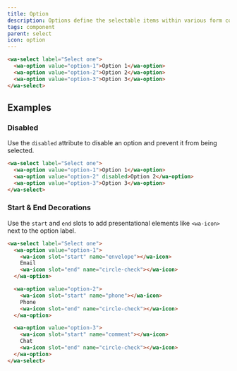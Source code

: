 ```yaml
---
title: Option
description: Options define the selectable items within various form controls such as select.
tags: component
parent: select
icon: option
---
```


```html {.example}
<wa-select label="Select one">
  <wa-option value="option-1">Option 1</wa-option>
  <wa-option value="option-2">Option 2</wa-option>
  <wa-option value="option-3">Option 3</wa-option>
</wa-select>
```

## Examples

### Disabled

Use the `disabled` attribute to disable an option and prevent it from being selected.

```html {.example}
<wa-select label="Select one">
  <wa-option value="option-1">Option 1</wa-option>
  <wa-option value="option-2" disabled>Option 2</wa-option>
  <wa-option value="option-3">Option 3</wa-option>
</wa-select>
```

### Start & End Decorations

Use the `start` and `end` slots to add presentational elements like `<wa-icon>` next to the option label.

```html {.example}
<wa-select label="Select one">
  <wa-option value="option-1">
    <wa-icon slot="start" name="envelope"></wa-icon>
    Email
    <wa-icon slot="end" name="circle-check"></wa-icon>
  </wa-option>

  <wa-option value="option-2">
    <wa-icon slot="start" name="phone"></wa-icon>
    Phone
    <wa-icon slot="end" name="circle-check"></wa-icon>
  </wa-option>

  <wa-option value="option-3">
    <wa-icon slot="start" name="comment"></wa-icon>
    Chat
    <wa-icon slot="end" name="circle-check"></wa-icon>
  </wa-option>
</wa-select>
```
